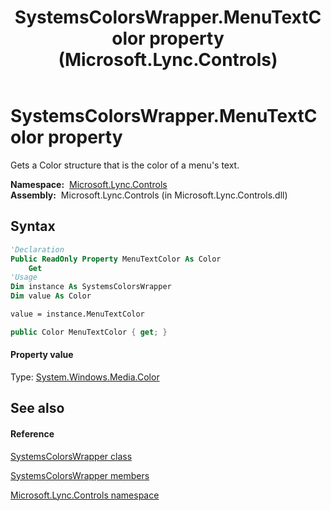 ﻿---
title: SystemsColorsWrapper.MenuTextColor property  (Microsoft.Lync.Controls)
TOCTitle: 'MenuTextColor property '
ms:assetid: P:Microsoft.Lync.Controls.SystemsColorsWrapper.MenuTextColor_DI_3_UC_OCS14MrefLyncWPF
ms:mtpsurl: https://msdn.microsoft.com/en-us/library/microsoft.lync.controls.systemscolorswrapper.menutextcolor_di_3_uc_ocs14mreflyncwpf(v=office.15)
ms:contentKeyID: 48589979
ms.date: 07/28/2014
mtps_version: v=office.15
f1_keywords:
- Microsoft.Lync.Controls.SystemsColorsWrapper.MenuTextColor
dev_langs:
- CSharp
- JScript
- VB
- other
---

# SystemsColorsWrapper.MenuTextColor property

Gets a Color structure that is the color of a menu's text.

**Namespace:**  [Microsoft.Lync.Controls](microsoft-lync-controls-namespace_1.md)  
**Assembly:**  Microsoft.Lync.Controls (in Microsoft.Lync.Controls.dll)

## Syntax

``` vb
'Declaration
Public ReadOnly Property MenuTextColor As Color
    Get
'Usage
Dim instance As SystemsColorsWrapper
Dim value As Color

value = instance.MenuTextColor
```

``` csharp
public Color MenuTextColor { get; }
```

#### Property value

Type: [System.Windows.Media.Color](http://msdn2.microsoft.com/en-us/library/ms653055)  

## See also

#### Reference

[SystemsColorsWrapper class](systemscolorswrapper-class-microsoft-lync-controls_1.md)

[SystemsColorsWrapper members](systemscolorswrapper-members-microsoft-lync-controls_1.md)

[Microsoft.Lync.Controls namespace](microsoft-lync-controls-namespace_1.md)

